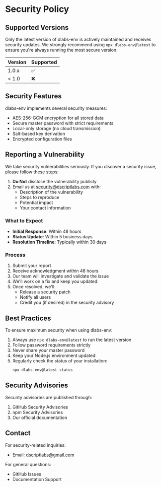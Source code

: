 # Security Policy

## Supported Versions

Only the latest version of dlabs-env is actively maintained and receives security updates. We strongly recommend using `npx dlabs-env@latest` to ensure you're always running the most secure version.

| Version | Supported          |
| ------- | ------------------ |
| 1.0.x   | :white_check_mark: |
| < 1.0   | :x:                |

## Security Features

dlabs-env implements several security measures:

- AES-256-GCM encryption for all stored data
- Secure master password with strict requirements
- Local-only storage (no cloud transmission)
- Salt-based key derivation
- Encrypted configuration files

## Reporting a Vulnerability

We take security vulnerabilities seriously. If you discover a security issue, please follow these steps:

1. **Do Not** disclose the vulnerability publicly
2. Email us at [security@dscriptlabs.com](mailto:security@dscriptlabs.com) with:
   - Description of the vulnerability
   - Steps to reproduce
   - Potential impact
   - Your contact information

### What to Expect

- **Initial Response**: Within 48 hours
- **Status Update**: Within 5 business days
- **Resolution Timeline**: Typically within 30 days

### Process

1. Submit your report
2. Receive acknowledgment within 48 hours
3. Our team will investigate and validate the issue
4. We'll work on a fix and keep you updated
5. Once resolved, we'll:
   - Release a security patch
   - Notify all users
   - Credit you (if desired) in the security advisory

## Best Practices

To ensure maximum security when using dlabs-env:

1. Always use `npx dlabs-env@latest` to run the latest version
2. Follow password requirements strictly
3. Never share your master password
4. Keep your Node.js environment updated
5. Regularly check the status of your installation:
   ```bash
   npx dlabs-env@latest status
   ```

## Security Advisories

Security advisories are published through:

1. GitHub Security Advisories
2. npm Security Advisories
3. Our official documentation

## Contact

For security-related inquiries:

- Email: [dscriptlabs@gmail.com](mailto:dscriptlabs@gmail.com)

For general questions:

- GitHub Issues
- Documentation Support
